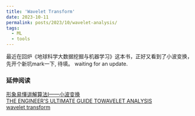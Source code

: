 ```yaml
---
title: 'Wavelet Transform'
date: 2023-10-11
permalink: posts/2023/10/wavelet-analysis/
tags:
  - ML
  - tools
---
```

<script async src="https://cdnjs.cloudflare.com/ajax/libs/mathjax/2.7.1/MathJax.js?config=TeX-MML-AM_CHTML"></script>
最近在回炉《地球科学大数据挖掘与机器学习》这本书，正好又看到了小波变换，先开个新坑mark一下, 待填。
waiting for an update.

### 延伸阅读
[形象易懂讲解算法I——小波变换](https://zhuanlan.zhihu.com/p/22450818)<br>
[THE ENGINEER'S ULTIMATE GUIDE TOWAVELET ANALYSIS](https://cseweb.ucsd.edu/~baden/Doc/wavelets/polikar_wavelets.pdf)<br>
[wavelet transform](https://inst.eecs.berkeley.edu/~ee225b/sp14/lectures/wavelets-g&w.pdf)